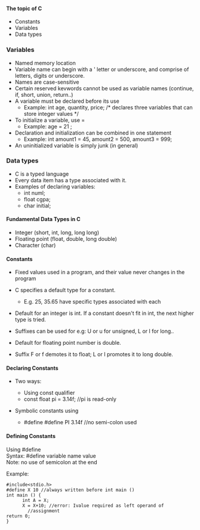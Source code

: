 #### The topic of C
- Constants
- Variables
- Data types



### Variables
- Named memory location
- Variable name can begin with a ' letter or underscore, and comprise of letters, digits or underscore.
- Names are case-sensitive
- Certain reserved kevwords cannot be used as variable names (continue, if, short, union, return..)
- A variable must be declared before its use
  - Example: int age, quantity, price; /* declares three variables that can store integer values */
- To initialize a variable, use = 
  - Example: age = 21 ;
- Declaration and initialization can be combined in one statement
  - Example: int amount1 = 45, amount2 = 500, amount3 = 999;
- An uninitialized variable is simply junk (in general)


### Data types
- C is a typed language
- Every data item has a type associated with it.
- Examples of declaring variables:
  - int numl;
  - float cgpa;
  - char initial;
 
#### Fundamental Data Types in C
- Integer (short, int, long, long long)
- Floating point (float, double, long double)
- Character (char)


#### Constants
- Fixed values used in a program, and their value never changes in the program
- C specifies a default type for a constant.
  - E.g. 25, 35.65 have specific types associated with each
 
- Default for an integer is int. If a constant doesn't fit in int, the next higher type is tried.
- Suffixes can be used for e.g: U or u for unsigned, L or I for long..
- Default for floating point number is double.
- Suffix F or f demotes it to float; L or I promotes it to long double.


#### Declaring Constants
- Two ways:
  - Using const qualifier
  - const float pi = 3.14f; //pi is read-only
    
- Symbolic constants using
   - #define #define PI 3.14f //no semi-colon used

#### Defining Constants

Using #define  
Syntax: #define variable name value  
Note: no use of semicolon at the end  

Example:
```
#include<stdio.h>
#define X 10 //always written before int main ()
int main () {
      int A = X;
      X = X+10; //error: Ivalue required as left operand of
        //assignment
return 0;
}
```

  
